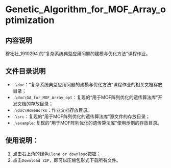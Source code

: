 # Genetic_Algorithm_for_MOF_Array_optimization
## 内容说明
穆壮壮_1910294 的“复杂系统典型应用问题的建模与优化方法”课程作业。
## 文件目录说明
- `.\doc`：“复杂系统典型应用问题的建模与优化方法”课程作业的相关文档存放目录；
 - `.\doc\GA_for_MOF_Array_opt`：复现的“用于MOF阵列优化的遗传算法库”开发文档的存放目录；
 - `.\doc\HomeWorks`：作业文档存放目录。
- `.\src`：复现的“用于MOF阵列优化的遗传算法库”源文件的存放目录；
- `.\example`: 复现的“用于MOF阵列优化的遗传算法库”使用示例的存放目录。

## 使用说明：
1. 点击右上角的绿色`Clone or download`按钮；
2. 点击`Download ZIP`，即可以压缩包形式下载所有文件。
